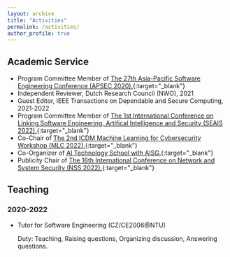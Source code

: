 ```yaml
---
layout: archive
title: "Activities"
permalink: /activities/
author_profile: true
---
```


## Academic Service
* Program Committee Member of [The 27th Asia-Pacific Software Engineering Conference (APSEC 2020).](https://formal-analysis.com/apsec/2020/){:target="_blank"}
* Independent Reviewer, Dutch Research Council (NWO), 2021 
* Guest Editor, IEEE Transactions on Dependable and Secure Computing, 2021-2022
* Program Committee Member of [The 1st International Conference on Linking Software Engineering, Artifical Intelligence and Security (SEAIS 2022).](https://formal-analysis.com/seais/2022/){:target="_blank"}
* Co-Chair of [The 2nd ICDM Machine Learning for Cybersecurity Workshop (MLC 2022).](https://ml4cyber.github.io/22/){:target="_blank"}
* Co-Organizer of [AI Technology School with AISG.](https://aitechnologyschool.github.io/){:target="_blank"}
* Publicity Chair of [The 16th International Conference on Network and System Security (NSS 2022).](http://nsclab.org/nss2022/){:target="_blank"}

[comment]: <> (* Reviewer, National Satellite of Excellence &#40;NSoE&#41;, 2021)

## Teaching
### 2020-2022
* Tutor for Software Engineering (CZ/CE2006@NTU)

  Duty: Teaching, Raising questions, Organizing discussion, Answering questions.
